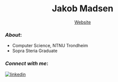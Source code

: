 <h1 align="center">Jakob Madsen</h1>
<div align="center">
    <a href="https://jakoblm.com/" target="_blank">Website</a>
</div>

### _About_:

- Computer Science, NTNU Trondheim
- Sopra Steria Graduate

### _Connect with me_:
<a href="https://www.linkedin.com/in/jakoblm/" target="_blank">
    <img src=https://img.shields.io/badge/linkedin-%231E77B5.svg?&style=for-the-badge&logo=linkedin&logoColor=white alt=linkedin style="margin-bottom: 5px;" />
</a>  
